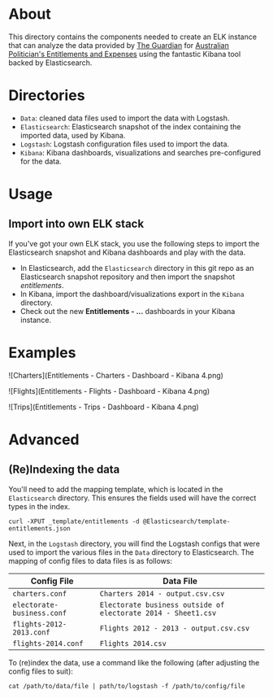 # About

This directory contains the components needed to create an ELK
instance that can analyze the data provided by
[The Guardian](http://www.theguardian.com/au) for [Australian
Politician's Entitlements and Expenses](http://www.theguardian.com/australia-news/datablog/2015/aug/07/politicians-entitlements-and-expenses-help-investigate-four-years-of-data)
using the fantastic Kibana tool backed by Elasticsearch.

# Directories

* `Data`: cleaned data files used to import the data with Logstash.
* `Elasticsearch`: Elasticsearch snapshot of the index containing the
imported data, used by Kibana.
* `Logstash`: Logstash configuration files used to import the data.
* `Kibana`: Kibana dashboards, visualizations and searches pre-configured for the data.

# Usage

## Import into own ELK stack

If you've got your own ELK stack, you use the following steps to
import the Elasticsearch snapshot and Kibana dashboards and play with
the data.

* In Elasticsearch, add the `Elasticsearch` directory in this git repo as an
Elasticsearch snapshot repository and then import the snapshot
*entitlements*.
* In Kibana, import the dashboard/visualizations export in the `Kibana`
directory.
* Check out the new **Entitlements - ...** dashboards in your Kibana
instance.

# Examples

![Charters](Entitlements - Charters - Dashboard - Kibana 4.png)

![Flights](Entitlements - Flights - Dashboard - Kibana 4.png)

![Trips](Entitlements - Trips - Dashboard - Kibana 4.png)

# Advanced

## (Re)Indexing the data

You'll need to add the mapping template, which is located in the
`Elasticsearch` directory.  This ensures the fields used will have the
correct types in the index.

```
curl -XPUT _template/entitlements -d @Elasticsearch/template-entitlements.json
```

Next, in the `Logstash` directory, you will find the Logstash configs that
were used to import the various files in the `Data` directory to
Elasticsearch.  The mapping of config files to data files is as
follows:

Config File | Data File
------------|----------
`charters.conf` | `Charters 2014 - output.csv.csv`
`electorate-business.conf` | `Electorate business outside of electorate 2014 - Sheet1.csv`
`flights-2012-2013.conf` | `Flights 2012 - 2013 - output.csv.csv`
`flights-2014.conf` | `Flights 2014.csv`

To (re)index the data, use a command like the following (after adjusting the config files to suit):

```
cat /path/to/data/file | path/to/logstash -f /path/to/config/file
```
